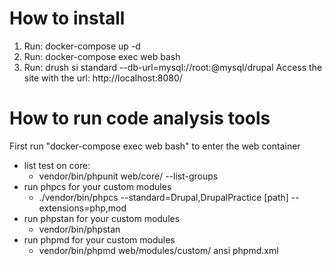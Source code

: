 # How to install
1. Run: docker-compose up -d
2. Run: docker-compose exec web bash
3. Run: drush si standard --db-url=mysql://root:@mysql/drupal
Access the site with the url: http://localhost:8080/

# How to run code analysis tools
First run "docker-compose exec web bash" to enter the web container

* list test on core:
  * vendor/bin/phpunit web/core/ --list-groups
* run phpcs for your custom modules
  * ./vendor/bin/phpcs --standard=Drupal,DrupalPractice [path] --extensions=php,mod
* run phpstan for your custom modules
  * vendor/bin/phpstan
* run phpmd for your custom modules
  * vendor/bin/phpmd web/modules/custom/ ansi phpmd.xml

